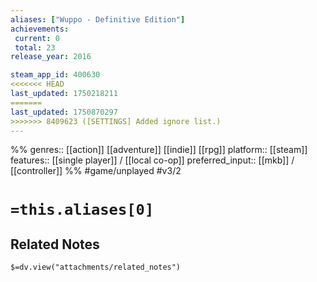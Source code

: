 ```yaml
---
aliases: ["Wuppo - Definitive Edition"]
achievements:
 current: 0
 total: 23
release_year: 2016

steam_app_id: 400630
<<<<<<< HEAD
last_updated: 1750218211
=======
last_updated: 1750870297
>>>>>>> 8409623 ([SETTINGS] Added ignore list.)
---
```

%%
genres:: [[action]] [[adventure]] [[indie]] [[rpg]]
platform:: [[steam]]
features:: [[single player]] / [[local co-op]]
preferred_input:: [[mkb]] / [[controller]]
%%
#game/unplayed
#v3/2

# `=this.aliases[0]`
## Related Notes
`$=dv.view("attachments/related_notes")`